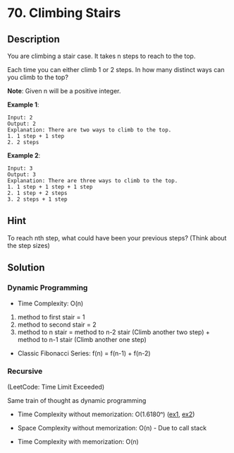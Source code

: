 # 70. Climbing Stairs

## Description

You are climbing a stair case. It takes n steps to reach to the top.

Each time you can either climb 1 or 2 steps. In how many distinct ways can you climb to the top?

**Note**: Given n will be a positive integer.

**Example 1**:

```
Input: 2
Output: 2
Explanation: There are two ways to climb to the top.
1. 1 step + 1 step
2. 2 steps
```

**Example 2**:

```
Input: 3
Output: 3
Explanation: There are three ways to climb to the top.
1. 1 step + 1 step + 1 step
2. 1 step + 2 steps
3. 2 steps + 1 step
```

## Hint

To reach nth step, what could have been your previous steps? (Think about the step sizes)

## Solution

### Dynamic Programming

* Time Complexity: O(n)

1. method to first stair = 1
2. method to second stair = 2
3. method to n stair = method to n-2 stair (Climb another two step) + method to n-1 stair (Climb another one step)

* Classic Fibonacci Series: f(n) = f(n-1) + f(n-2)

### Recursive

(LeetCode: Time Limit Exceeded)

Same train of thought as dynamic programming

* Time Complexity without memorization: O(1.6180ⁿ) ([ex1](https://www.geeksforgeeks.org/time-complexity-recursive-fibonacci-program/), [ex2](https://stackoverflow.com/questions/360748/computational-complexity-of-fibonacci-sequence))
* Space Complexity without memorization: O(n) - Due to call stack


* Time Complexity with memorization: O(n)